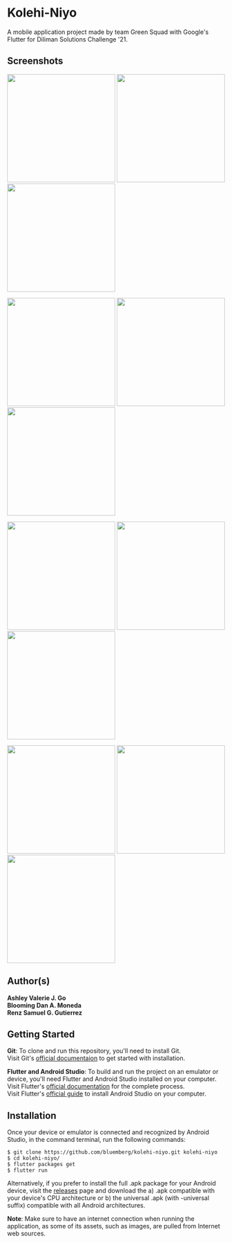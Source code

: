 # Kolehi-Niyo

A mobile application project made by team Green Squad with Google's Flutter for Diliman Solutions Challenge '21.

## Screenshots

<img src="screengrabs/splash.jpg" width="250"/> <img src="screengrabs/home.jpg" width="250"/> <img src="screengrabs/feed.jpg" width="250"/>

<img src="screengrabs/post.jpg" width="250"/> <img src="screengrabs/chat_list.jpg" width="250"/> <img src="screengrabs/chat.jpg" width="250"/>

<img src="screengrabs/courses.jpg" width="250"/> <img src="screengrabs/visit_profile.jpg" width="250"/> <img src="screengrabs/clubs.jpg" width="250"/>

<img src="screengrabs/classes.jpg" width="250"/> <img src="screengrabs/user_profile.jpg" width="250"/> <img src="screengrabs/settings.jpg" width="250"/>

## Author(s)
**Ashley Valerie J. Go**\
**Blooming Dan A. Moneda**\
**Renz Samuel G. Gutierrez**

## Getting Started 
**Git**: To clone and run this repository, you'll need to install Git.\
Visit Git's [official documentaion](https://git-scm.com/book/en/v2/Getting-Started-Installing-Git) to get started with installation.

**Flutter and Android Studio**: To build and run the project on an emulator or device, you'll need Flutter and Android Studio installed on your computer.\
Visit Flutter's [official documentation](https://flutter.dev/docs/get-started/install) for the complete process.\
Visit Flutter's [official guide](https://flutter.dev/docs/get-started/install/windows#android-setup) to install Android Studio on your computer.


## Installation

Once your device or emulator is connected and recognized by Android Studio, in the command terminal, run the following commands:

    $ git clone https://github.com/bluemberg/kolehi-niyo.git kolehi-niyo
    $ cd kolehi-niyo/
    $ flutter packages get
    $ flutter run

Alternatively, if you prefer to install the full .apk package for your Android device, visit the [releases](https://github.com/bluemberg/kolehi-niyo/releases) page and download the a) .apk compatible with your device's CPU architecture or b) the universal .apk (with -universal suffix) compatible with all Android architectures.

**Note**: Make sure to have an internet connection when running the application, as some of its assets, such as images, are pulled from Internet web sources.
